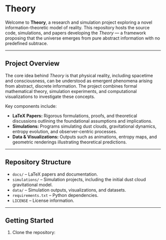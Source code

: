# Theory

Welcome to **Theory**, a research and simulation project exploring a novel information-theoretic model of reality. This repository hosts the source code, simulations, and papers developing the *Theory* — a framework proposing that the universe emerges from pure abstract information with no predefined subtrace.

---

## Project Overview

The core idea behind *Theory* is that physical reality, including spacetime and consciousness, can be understood as emergent phenomena arising from abstract, discrete information. 
The project combines formal mathematical theory, simulation experiments, and computational visualizations to investigate these concepts.

Key components include:

- **LaTeX Papers:** Rigorous formulations, proofs, and theoretical discussions outlining the foundational assumptions and implications.
- **Simulations:** Programs simulating dust clouds, gravitational dynamics, entropy evolution, and observer-centric processes.
- **Data & Visualizations:** Outputs such as animations, entropy maps, and geometric renderings illustrating theoretical predictions.

---

## Repository Structure

- `docs/` – LaTeX papers and documentation.
- `simulations/` – Simulation projects, including the initial dust cloud gravitational model.
- `data/` – Simulation outputs, visualizations, and datasets.
- `requirements.txt` – Python dependencies.
- `LICENSE` – License information.

---

## Getting Started

1. Clone the repository:
